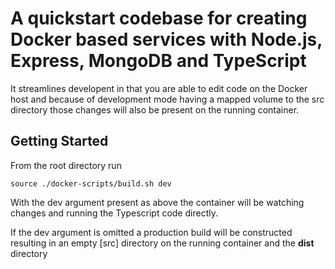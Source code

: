 # A quickstart codebase for creating Docker based services with Node.js, Express, MongoDB and TypeScript

It streamlines developent in that you are able to edit code on the Docker host and because of development mode having a mapped volume to the src directory those changes will also be present on the running container.

## Getting Started

From the root directory run
```
source ./docker-scripts/build.sh dev
```

With the dev argument present as above the container will be watching changes and running the Typescript code directly. 

If the dev argument is omitted a production build will be constructed resulting in an empty [src] directory on the running container and the <b>dist</b> directory